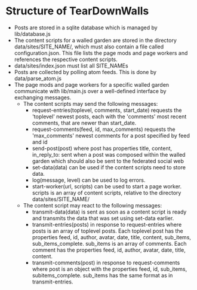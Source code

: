 Structure of TearDownWalls
==========================

* Posts are stored in a sqlite database which is managed by lib/database.js
* The content scripts for a walled garden are stored in the directory data/sites/SITE_NAME/, which must also contain a file called configuration.json. This file lists the page mods and page workers and references the respective content scripts.
* data/sites/index.json must list all SITE_NAMEs
* Posts are collected by polling atom feeds. This is done by data/parse_atom.js
* The page mods and page workers for a specific walled garden communicate with lib/main.js over a well-defined interface by exchanging messages.
  * The content scripts may send the following messages:
    * request-entries(toplevel, comments, start_date) requests the 'toplevel' newest posts, each with the 'comments' most recent comments, that are newer than start_date.
    * request-comments(feed, id, max_comments) requests the 'max_comments' newest comments for a post specified by feed and id
    * send-post(post) where post has properties title, content, in_reply_to: sent when a post was composed within the walled garden which should also be sent to the federated social web
    * set-data(data) can be used if the content scripts need to store data.
    * log(message, level) can be used to log errors.
    * start-worker(url, scripts) can be used to start a page worker. scripts is an array of content scripts, relative to the directory data/sites/SITE_NAME/
  * The content script may react to the following messages:
    * transmit-data(data) is sent as soon as a content script is ready and transmits the data that was set using set-data earlier.
    * transmit-entries(posts) in response to request-entries where posts is an array of toplevel posts. Each toplevel post has the properties feed, id, author, avatar, date, title, content, sub_items, sub_items_complete. sub_items is an array of comments. Each comment has the properties feed, id, author, avatar, date, title, content.
    * transmit-comments(post) in response to request-comments where post is an object with the properties feed, id, sub_items, subitems_complete. sub_items has the same format as in transmit-entries.

